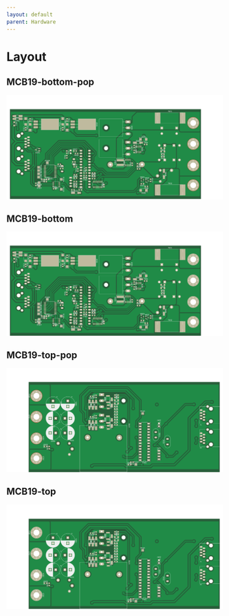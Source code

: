 ```yaml
---
layout: default
parent: Hardware
---
```


# Layout

## MCB19-bottom-pop
<a href="MCB19-bottom-pop.svg"><img src="MCB19-bottom-pop.svg"></a>

## MCB19-bottom
<a href="MCB19-bottom.svg"><img src="MCB19-bottom.svg"></a>

## MCB19-top-pop
<a href="MCB19-top-pop.svg"><img src="MCB19-top-pop.svg"></a>

## MCB19-top
<a href="MCB19-top.svg"><img src="MCB19-top.svg"></a>

